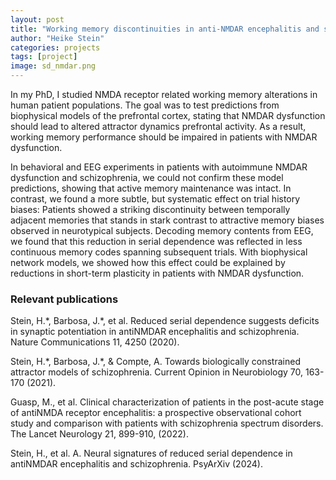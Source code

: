 ```yaml
---
layout: post
title: "Working memory discontinuities in anti-NMDAR encephalitis and schizophrenia"
author: "Heike Stein"
categories: projects
tags: [project]
image: sd_nmdar.png
---
```


In my PhD, I studied NMDA receptor related working memory alterations in human patient populations. The goal was to test predictions from biophysical models of the prefrontal cortex, stating that NMDAR dysfunction should lead to altered attractor dynamics prefrontal activity. As a result, working memory performance should be impaired in patients with NMDAR dysfunction. 

In behavioral and EEG experiments in patients with autoimmune NMDAR dysfunction and schizophrenia, we could not confirm these model predictions, showing that active memory maintenance was intact. In contrast, we found a more subtle, but systematic effect on trial history biases: Patients showed a striking discontinuity between temporally adjacent memories that stands in stark contrast to attractive memory biases observed in neurotypical subjects. Decoding memory contents from EEG, we found that this reduction in serial dependence was reflected in less continuous memory codes spanning subsequent trials. With biophysical network models, we showed how this effect could be explained by reductions in short-term plasticity in patients with NMDAR dysfunction. 

### Relevant publications

Stein, H.\*, Barbosa, J.\*, et al. Reduced serial dependence suggests deficits in synaptic potentiation in antiNMDAR encephalitis and schizophrenia. Nature Communications 11, 4250 (2020). [<i class="fa fa-unlock"></i>](https://heikestein.github.io/assets/documents/Stein_NatComm_2020.pdf) [<i class="fa fa-terminal"></i>](https://github.com/comptelab/serialNMDA)

Stein, H.\*, Barbosa, J.\*, & Compte, A. Towards biologically constrained attractor models of schizophrenia. Current Opinion in Neurobiology 70, 163-170 (2021). [<i class="fa fa-unlock"></i>](https://heikestein.github.io/assets/documents/Barbosa_NatNeuro_2020.pdf) [<i class="fa fa-terminal"></i>](https://github.com/comptelab/interplayPFC)

Guasp, M., et al. Clinical characterization of patients in the post-acute stage of antiNMDA receptor encephalitis: a prospective observational cohort study and comparison with patients with schizophrenia spectrum disorders. The Lancet Neurology 21, 899-910, (2022). [<i class="fa fa-unlock"></i>](https://heikestein.github.io/assets/documents/guasp_Lancet_2022.pdf)

Stein, H., et al. A. Neural signatures of reduced serial dependence in antiNMDAR encephalitis and schizophrenia. PsyArXiv (2024). [<i class="fa fa-unlock"></i>](https://heikestein.github.io/assets/documents/Stein_Psyarxiv_2024.pdf)
